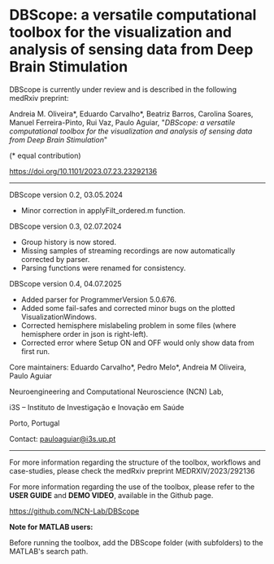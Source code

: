 # DBScope: a versatile computational toolbox for the visualization and analysis of sensing data from Deep Brain Stimulation

DBScope is currently under review and is described in the following medRxiv preprint:

Andreia M. Oliveira*, Eduardo Carvalho*, Beatriz Barros, Carolina Soares, Manuel Ferreira-Pinto, Rui Vaz, Paulo Aguiar, "<i>DBScope: a versatile computational toolbox for the visualization and analysis of sensing data from Deep Brain Stimulation</i>"

(* equal contribution)

https://doi.org/10.1101/2023.07.23.23292136
******************************************************************************************************************************************

DBScope version 0.2, 03.05.2024

+ Minor correction in applyFilt_ordered.m function.

DBScope version 0.3, 02.07.2024

+ Group history is now stored.
+ Missing samples of streaming recordings are now automatically corrected by parser.
+ Parsing functions were renamed for consistency.

DBScope version 0.4, 04.07.2025

+ Added parser for ProgrammerVersion 5.0.676.
+ Added some fail-safes and corrected minor bugs on the plotted VisualizationWindows.
+ Corrected hemisphere mislabeling problem in some files (where hemisphere order in json is right-left).
+ Corrected error where Setup ON and OFF would only show data from first run.

Core maintainers: Eduardo Carvalho*, Pedro Melo*, Andreia M Oliveira, Paulo Aguiar

Neuroengineering and Computational Neuroscience (NCN) Lab,

i3S – Instituto de Investigação e Inovação em Saúde

Porto, Portugal 

Contact: pauloaguiar@i3s.up.pt

******************************************************************************************************************************************

For more information regarding the structure of the toolbox, workflows and case-studies, please check the medRxiv preprint MEDRXIV/2023/292136

For more information regarding the use of the toolbox, please refer to the **USER GUIDE** and **DEMO VIDEO**, available in the Github page.

https://github.com/NCN-Lab/DBScope


**Note for MATLAB users:**

Before running the toolbox, add the DBScope folder (with subfolders) to the MATLAB's search path.
